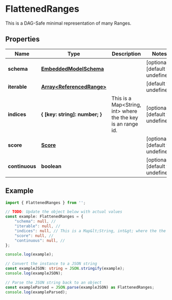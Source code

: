 
# FlattenedRanges

This is a DAG-Safe minimal representation of many Ranges.

## Properties

Name | Type | Description | Notes
------------ | ------------- | ------------- | -------------
**schema** | [**EmbeddedModelSchema**](EmbeddedModelSchema) |  | [optional] [default to undefined]
**iterable** | [**Array&lt;ReferencedRange&gt;**](ReferencedRange) |  | [default to undefined]
**indices** | **\{ [key: string]: number; \}** | This is a Map&lt;String, int&gt; where the the key is an range id. | [optional] [default to undefined]
**score** | [**Score**](Score) |  | [optional] [default to undefined]
**continuous** | **boolean** |  | [optional] [default to undefined]

## Example

```typescript
import { FlattenedRanges } from '';

// TODO: Update the object below with actual values
const example: FlattenedRanges = {
    "schema": null, // 
    "iterable": null, // 
    "indices": null, // This is a Map&lt;String, int&gt; where the the key is an range id.
    "score": null, // 
    "continuous": null, // 
};

console.log(example);

// Convert the instance to a JSON string
const exampleJSON: string = JSON.stringify(example);
console.log(exampleJSON);

// Parse the JSON string back to an object
const exampleParsed = JSON.parse(exampleJSON) as FlattenedRanges;
console.log(exampleParsed);
```




